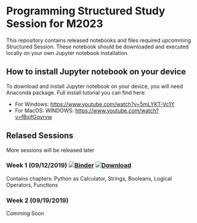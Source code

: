 # Programming Structured Study Session for M2023
This repository contains released notebooks and files required upcomming Structured Session. These notebook should be downloaded and executed locally on your own Jupyter notebook installation.

## How to install Jupyter notebook on your device
To download and install Jupyter notebook on your device, you will need Anaconda package. Full install tutorial you can find here:
- For Windows: https://www.youtube.com/watch?v=5mLYKT-Vc1Y
- For MacOS: WINDOWS: https://www.youtube.com/watch?v=fBxjfGqvrvw

## Relased Sessions
More sessions will be released later

### Week 1 (09/12/2019) [![Binder](https://mybinder.org/badge_logo.svg)](https://mybinder.org/v2/gh/MinervaAcademicTeam/SSS2023/master?filepath=Week%201%2FSSS1.ipynb) [![Download](https://img.shields.io/badge/download-.ipynb-brightgreen)](https://raw.githubusercontent.com/MinervaAcademicTeam/SSS2023/master/Week%201/SSS1.ipynb)
Contains chapters: Python as Calculator, Strings, Booleans, Logical Operators, Functions

### Week 2 (09/19/2019)
Comming Soon
